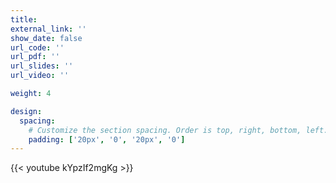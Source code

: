 ```yaml
---
title: 
external_link: ''
show_date: false
url_code: ''
url_pdf: ''
url_slides: ''
url_video: ''

weight: 4

design:
  spacing:
    # Customize the section spacing. Order is top, right, bottom, left.
    padding: ['20px', '0', '20px', '0']
---
```



{{< youtube kYpzIf2mgKg >}}
